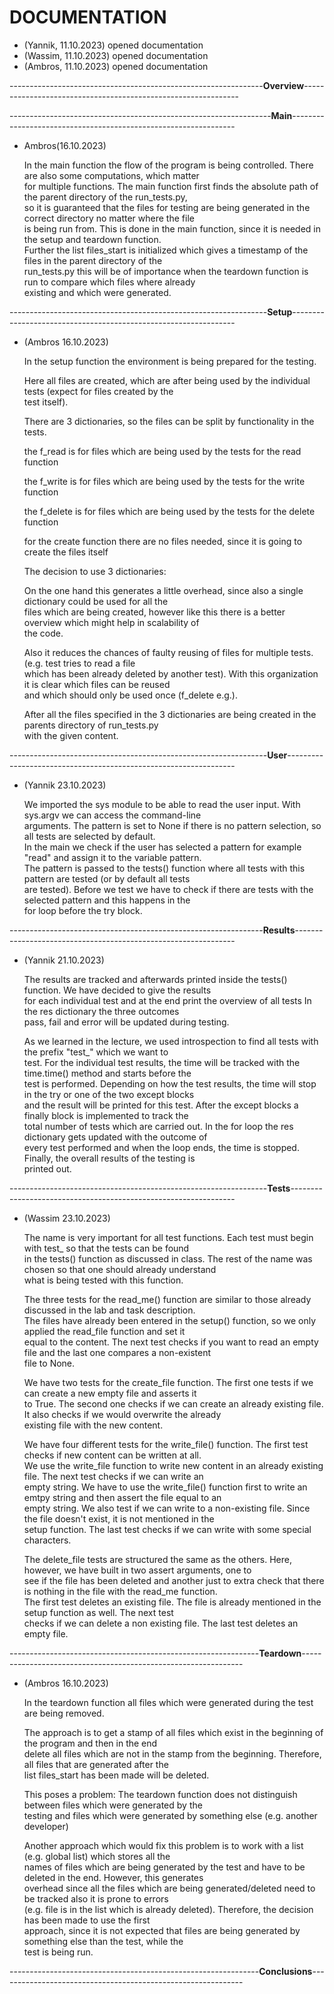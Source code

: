 # DOCUMENTATION

- (Yannik, 11.10.2023)
    opened documentation
- (Wassim, 11.10.2023)
    opened documentation
- (Ambros, 11.10.2023)
    opened documentation


---------------------------------------------------------------**Overview**--------------------------------------------------------------

-----------------------------------------------------------------**Main**----------------------------------------------------------------
- Ambros(16.10.2023)
    <p> In the main function the flow of the program is being controlled. There are also some computations, which matter <br>
    for multiple functions. The main function first finds the absolute path of the parent directory of the run_tests.py, <br>
    so it is guaranteed that the files for testing are being generated in the correct directory no matter where the file <br>
    is being run from. This is done in the main function, since it is needed in the setup and teardown function. <br>
    Further the list files_start is initialized which gives a timestamp of the files in the parent directory of the <br>
    run_tests.py this will be of importance when the teardown function is run to compare which files where already <br>
    existing and which were generated. </p>
    
    

----------------------------------------------------------------**Setup**----------------------------------------------------------------
- (Ambros 16.10.2023)
    <p> In the setup function the environment is being prepared for the testing. </p>
    <p> Here all files are created, which are after being used by the individual tests (expect for files created by the <br>
    test itself). </p>
    <p> There are 3 dictionaries, so the files can be split by functionality in the tests. </p>
        <p> the f_read is for files which are being used by the tests for the read function </p>
        <p> the f_write is for files which are being used by the tests for the write function </p>
        <p> the f_delete is for files which are being used by the tests for the delete function </p>
        <p> for the create function there are no files needed, since it is going to create the files itself </p>
    <p> The decision to use 3 dictionaries: </p>
        <p> On the one hand this generates a little overhead, since also a single dictionary could be used for all the <br>
        files which are being created, however like this there is a better overview which might help in scalability of <br>
        the code. </p>
        <p> Also it reduces the chances of faulty reusing of files for multiple tests. (e.g. test tries to read a file <br>
        which has been already deleted by another test). With this organization it is clear which files can be reused <br> 
        and which should only be used once (f_delete e.g.). </p>
    <p> After all the files specified in the 3 dictionaries are being created in the parents directory of run_tests.py <br>
    with the given content. </p>

----------------------------------------------------------------**User**-----------------------------------------------------------------

- (Yannik 23.10.2023)
    <p> We imported the sys module to be able to read the user input. With sys.argv we can access the command-line <br>
    arguments. The pattern is set to None if there is no pattern selection, so all tests are selected by default. <br>
    In the main we check if the user has selected a pattern for example "read" and assign it to the variable pattern. <br>
    The pattern is passed to the tests() function where all tests with this pattern are tested (or by default all tests <br>
    are tested). Before we test we have to check if there are tests with the selected pattern and this happens in the <br>
    for loop before the try block. </p>

---------------------------------------------------------------**Results**---------------------------------------------------------------
- (Yannik 21.10.2023)
    <p> The results are tracked and afterwards printed inside the tests() function. We have decided to give the results <br> 
    for each individual test and at the end print the overview of all tests In the res dictionary the three outcomes <br>
    pass, fail and error will be updated during testing. </p>
    <p> As we learned in the lecture, we used introspection to find all tests with the prefix "test_" which we want to <br>
    test. For the individual test results, the time will be tracked with the time.time() method and starts before the <br>
    test is performed. Depending on how the test results, the time will stop in the try or one of the two except blocks <br>
    and the result will be printed for this test. After the except blocks a finally block is implemented to track the <br>
    total number of tests which are carried out. In the for loop the res dictionary gets updated with the outcome of <br>
    every test performed and when the loop ends, the time is stopped. Finally, the overall results of the testing is <br>
    printed out. </p>

----------------------------------------------------------------**Tests**----------------------------------------------------------------
- (Wassim 23.10.2023)
    <p>The name is very important for all test functions. Each test must begin with test_ so that the tests can be found <br>
    in the tests() function as discussed in class. The rest of the name was chosen so that one should already understand <br>
    what is being tested with this function.</p>
    <p>The three tests for the read_me() function are similar to those already discussed in the lab and task description. <br>
    The files have already been entered in the setup() function, so we only applied the read_file function and set it <br>
    equal to the content. The next test checks if you want to read an empty file and the last one compares a non-existent <br>
    file to None. <br></p>
    <p>We have two tests for the create_file function. The first one tests if we can create a new empty file and asserts it <br>
    to True. The second one checks if we can create an already existing file. It also checks if we would overwrite the already <br>
    existing file with the new content. <br></p>
    <p>We have four different tests for the write_file() function. The first test checks if new content can be written at all. <br>
    We use the write_file function to write new content in an already existing file. The next test checks if we can write an <br>
    empty string. We have to use the write_file() function first to write an emtpy string and then assert the file equal to an <br>
    empty string. We also test if we can write to a non-existing file. Since the file doesn't exist, it is not mentioned in the <br> 
    setup function. The last test checks if we can write with some special characters.<br></p>
    <p>The delete_file tests are structured the same as the others. Here, however, we have built in two assert arguments, one to <br>
    see if the file has been deleted and another just to extra check that there is nothing in the file with the read_me function. <br>
    The first test deletes an existing file. The file is already mentioned in the setup function as well. The next test <br>
    checks if we can delete a non existing file. The last test deletes an empty file.</p>

--------------------------------------------------------------**Teardown**---------------------------------------------------------------
- (Ambros 16.10.2023)
    <p> In the teardown function all files which were generated during the test are being removed. </p>
    <p> The approach is to get a stamp of all files which exist in the beginning of the program and then in the end <br>
    delete all files which are not in the stamp from the beginning. Therefore, all files that are generated after the <br>
    list files_start has been made will be deleted. </p>
        <p> This poses a problem: The teardown function does not distinguish between files which were generated by the <br>
        testing and files which were generated by something else (e.g. another developer) </p>
        <p> Another approach which would fix this problem is to work with a list (e.g. global list) which stores all the <br>
        names of files which are being generated by the test and have to be deleted in the end. However, this generates <br>
        overhead since all the files which are being generated/deleted need to be tracked also it is prone to errors <br>
        (e.g. file is in the list which is already deleted). Therefore, the decision has been made to use the first <br>
        approach, since it is not expected that files are being generated by something else than the test, while the <br>
        test is being run. </p>

--------------------------------------------------------------**Conclusions**-------------------------------------------------------------



